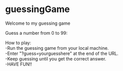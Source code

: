 # guessingGame
Welcome to my guessing game


Guess a number from 0 to 99: <br>

How to play: <br>
-Run the guessing game from your local machine. <br>
-Enter "?guess=yourguesshere" at the end of the URL. <br>
-Keep guessing until you get the correct answer. <br>
-HAVE FUN!!
